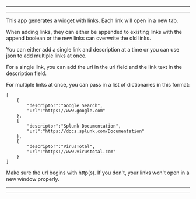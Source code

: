 ______________________________________________________________________

______________________________________________________________________

This app generates a widget with links. Each link will open in a new tab.

When adding links, they can either be appended to existing links with the append boolean or the new
links can overwrite the old links.

You can either add a single link and description at a time or you can use json to add multiple links
at once.

For a single link, you can add the url in the url field and the link text in the description
field.

For multiple links at once, you can pass in a list of dictionaries in this format:

```
[
    {
        "descriptor":"Google Search",
        "url":"https://www.google.com"
    },
    {
        "descriptor":"Splunk Documentation",
        "url":"https://docs.splunk.com/Documentation"
    },
    {
        "descriptor":"VirusTotal",
        "url":"https://www.virustotal.com"
    }
]
```

Make sure the url begins with http(s). If you don't, your links won't open in a new window properly.

______________________________________________________________________

______________________________________________________________________
